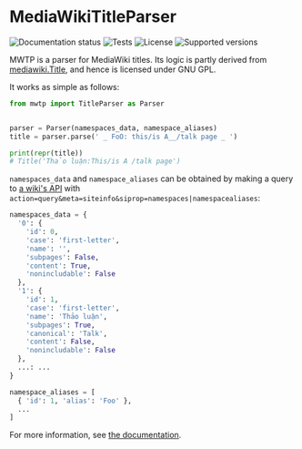 # MediaWikiTitleParser

![Documentation status](https://readthedocs.org/projects/mwtp/badge/?version=latest)
![Tests](https://github.com/NguoiDungKhongDinhDanh/mwtp/actions/workflows/tests.yaml/badge.svg)
![License](https://img.shields.io/pypi/l/mwtp.svg)
![Supported versions](https://img.shields.io/pypi/pyversions/mwtp.svg)

MWTP is a parser for MediaWiki titles. Its logic is partly derived from
[mediawiki.Title][1], and hence is licensed under GNU GPL.

It works as simple as follows:

```python
from mwtp import TitleParser as Parser


parser = Parser(namespaces_data, namespace_aliases)
title = parser.parse(' _ FoO: this/is A__/talk page _ ')

print(repr(title))
# Title('Thảo luận:This/is A /talk page')
```

`namespaces_data` and `namespace_aliases` can be obtained by
making a query to [a wiki's API][2] with
`action=query&meta=siteinfo&siprop=namespaces|namespacealiases`:

```python
namespaces_data = {
  '0': {
    'id': 0,
    'case': 'first-letter',
    'name': '',
    'subpages': False,
    'content': True,
    'nonincludable': False
  },
  '1': {
    'id': 1,
    'case': 'first-letter',
    'name': 'Thảo luận',
    'subpages': True,
    'canonical': 'Talk',
    'content': False,
    'nonincludable': False
  },
  ...: ...
}
```

```python
namespace_aliases = [
  { 'id': 1, 'alias': 'Foo' },
  ...
]
```

For more information, see [the documentation][3].

[1]: https://github.com/wikimedia/mediawiki/tree/c237f0548845662759bfcc6419cec9ca02d03c18/resources/src/mediawiki.Title
[2]: https://www.mediawiki.org/wiki/Special:ApiSandbox#action=query&meta=siteinfo&siprop=namespaces%7Cnamespacealiases
[3]: https://mwtp.readthedocs.io/
